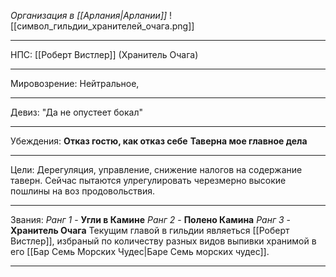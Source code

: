 *Организация в [[Арлания|Арлании]]*
![[символ_гильдии_хранителей_очага.png]]
_____
НПС: [[Роберт Вистлер]] (Хранитель Очага)
_____
Мировозрение: Нейтральное, 
_____
Девиз: "Да не опустеет бокал"
____
Убеждения:
**Отказ гостю, как отказ себе**
**Таверна мое главное дела**
_______
Цели: Дерегуляция, управление, снижение налогов на содержание таверн. Сейчас пытаются улрегулировать черезмерно высокие пошлины на воз продовольствия. 
______
Звания:
*Ранг 1* - **Угли в Камине** 
*Ранг 2* - **Полено Камина** 
*Ранг 3* - **Хранитель Очага** Текущим главой в гильдии являеться [[Роберт Вистлер]], избраный по количеству разных видов выпивки хранимой в его [[Бар Семь Морских Чудес|Баре Семь морских чудес]]. 
______


